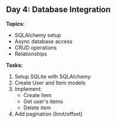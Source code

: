 ## Day 4: Database Integration

**Topics:**

- SQLAlchemy setup
- Async database access
- CRUD operations
- Relationships

**Tasks:**

1. Setup SQLite with SQLAlchemy
2. Create User and Item models
3. Implement:
   - Create item
   - Get user's items
   - Delete item
4. Add pagination (limit/offset)